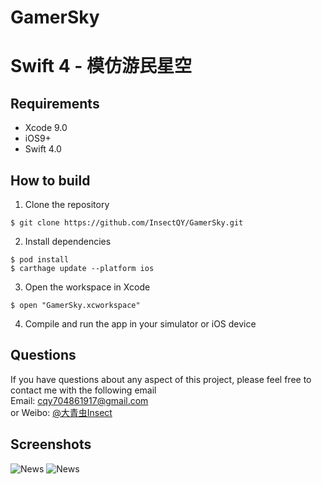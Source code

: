 # GamerSky
# Swift 4 - 模仿游民星空

## Requirements
* Xcode 9.0
* iOS9+
* Swift 4.0

## How to build
1)  Clone the repository
```
$ git clone https://github.com/InsectQY/GamerSky.git
```
2)  Install dependencies
```
$ pod install
$ carthage update --platform ios
```
3) Open the workspace in Xcode
```
$ open "GamerSky.xcworkspace"
```
4) Compile and run the app in your simulator or iOS device

## Questions
If you have questions about any aspect of this project, please feel free to contact me with the following email
<br/>Email: cqy704861917@gmail.com
<br/>or Weibo: <a href = 'http://weibo.com/u/2802837074' >@大青虫Insect</a>
<br/>
## Screenshots
![News](https://github.com/InsectQY/GamerSky/raw/master/Screenshots/News.gif)
![News](https://github.com/InsectQY/GamerSky/raw/master/Screenshots/Game.gif)
